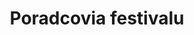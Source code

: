 ---
title: Poradcovia festivalu
hide_in_menu: true
published: true
advisors:
    - 
        name: Mária Rišková - riaditeľka Slovenského centra dizajnu
    - 
        name: Carmen Salas - kreatívna riaditeľka, kurátorka a producentka, zakladateľka Alpha-ville
---